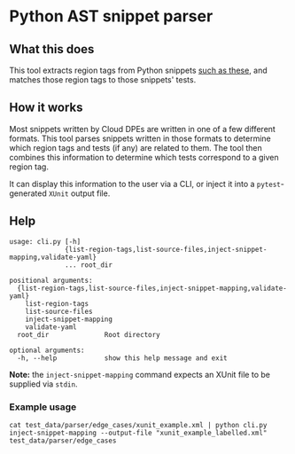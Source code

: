 # Python AST snippet parser

## What this does
This tool extracts region tags from Python snippets [such as these](https://github.com/googlecloudplatform/python-docs-samples), and matches those region tags to those snippets' tests.

## How it works
Most snippets written by Cloud DPEs are written in one of a few different formats. This tool parses snippets written in those formats to determine which region tags and tests (if any) are related to them. The tool then combines this information to determine which tests correspond to a given region tag. 

It can display this information to the user via a CLI, or inject it into a `pytest`-generated `XUnit` output file.

## Help
```
usage: cli.py [-h]
              {list-region-tags,list-source-files,inject-snippet-mapping,validate-yaml}
              ... root_dir

positional arguments:
  {list-region-tags,list-source-files,inject-snippet-mapping,validate-yaml}
    list-region-tags
    list-source-files
    inject-snippet-mapping
    validate-yaml
  root_dir              Root directory

optional arguments:
  -h, --help            show this help message and exit
```

**Note:** the `inject-snippet-mapping` command expects an XUnit file to be supplied via `stdin`.

### Example usage
```
cat test_data/parser/edge_cases/xunit_example.xml | python cli.py inject-snippet-mapping --output-file "xunit_example_labelled.xml" test_data/parser/edge_cases
```
